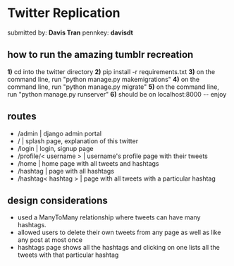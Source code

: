 # Twitter Replication 

submitted by: **Davis Tran**
pennkey: **davisdt**

## how to run the amazing tumblr recreation 

**1)** cd into the twitter directory
**2)** pip install -r requirements.txt
**3)** on the command line, run "python manage.py makemigrations" 
**4)** on the command line, run "python manage.py migrate" 
**5)** on the command line, run "python manage.py runserver" 
**6)** should be on localhost:8000 -- enjoy

## routes
- /admin | django admin portal
- / | splash page, explanation of this twitter
- /login | login, signup page
- /profile/< username > | username's profile page with their tweets
- /home | home page with all tweets and hashtags
- /hashtag | page with all hashtags 
- /hashtag< hashtag > | page with all tweets with a particular hashtag

## design considerations
- used a ManyToMany relationship where tweets can have many hashtags.
- allowed users to delete their own tweets from any page as well as like any post at most once
- hashtags page shows all the hashtags and clicking on one lists all the tweets with that particular hashtag
